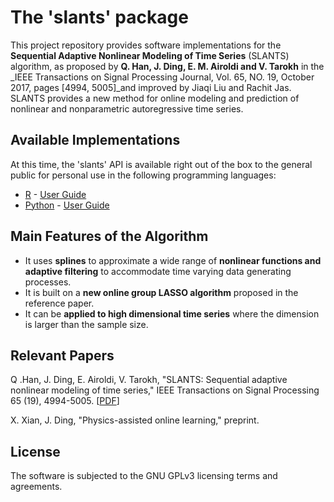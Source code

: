 # The 'slants' package

This project repository provides software implementations for the **Sequential Adaptive Nonlinear Modeling of Time Series** (SLANTS) algorithm, as proposed by **Q. Han, J. Ding, E. M. Airoldi and V. Tarokh** in the _IEEE Transactions on Signal Processing Journal, Vol. 65, NO. 19, October 2017, pages [4994, 5005]_and improved by Jiaqi Liu and Rachit Jas. SLANTS provides a new method for online modeling and prediction of nonlinear and nonparametric autoregressive time series. 

## Available Implementations

At this time, the 'slants' API is available right out of the box to the general public for personal use in the following programming languages:
- [R](R/) - [User Guide](https://github.com/JieGroup/slants/blob/master/R/vignettes/user-guide.pdf)
- [Python](https://pypi.org/project/slants/) - [User Guide](https://colab.research.google.com/drive/131JrKNapbWYMLUk67N2UUSBcFiiY_1kd)

## Main Features of the Algorithm

- It uses **splines** to approximate a wide range of **nonlinear functions and adaptive filtering** to accommodate time varying data generating processes. 
- It is built on a **new online group LASSO algorithm** proposed in the reference paper. 
- It can be **applied to high dimensional time series** where the dimension is larger than the sample size.

## Relevant Papers

Q .Han, J. Ding, E. Airoldi, V. Tarokh, "SLANTS: Sequential adaptive nonlinear modeling of time series," IEEE Transactions on Signal Processing 65 (19), 4994-5005. [[PDF](http://jding.org/jie-uploads/2018/11/slant.pdf)]

X. Xian, J. Ding, "Physics-assisted online learning," preprint.


## License

The software is subjected to the GNU GPLv3 licensing terms and agreements. 
